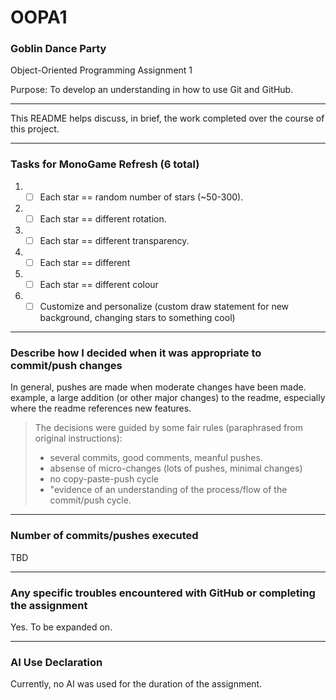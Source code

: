 # OOPA1
### Goblin Dance Party

Object-Oriented Programming Assignment 1

Purpose: To develop an understanding in how to use Git and GitHub.

---
This README helps discuss, in brief, the work completed over the course of this project.

---


### Tasks for MonoGame Refresh (6 total)
1. - [ ] Each star == random number of stars (~50-300).
2. - [ ] Each star == different rotation.
3. - [ ] Each star == different transparency.
4. - [ ] Each star == different
5. - [ ] Each star == different colour
6. - [ ] Customize and personalize (custom draw statement for new background, changing stars to something cool)
---

### Describe how I decided when it was appropriate to commit/push changes

In general, pushes are made when moderate changes have been made. example, a large addition (or other major changes) to the readme, especially where the readme references new features.

>The decisions were guided by some fair rules (paraphrased from original instructions):
> - several commits, good comments, meanful pushes.
> - absense of micro-changes (lots of pushes, minimal changes)
> - no copy-paste-push cycle
> - "evidence of an understanding of the process/flow of the commit/push cycle.


---
### Number of commits/pushes executed
TBD

---
### Any specific troubles encountered with GitHub or completing the assignment
Yes. To be expanded on.

---
### AI Use Declaration
Currently, no AI was used for the duration of the assignment.